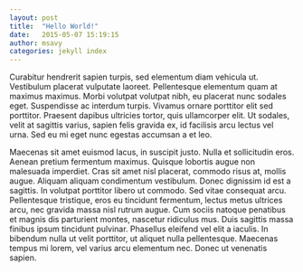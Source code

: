 ```yaml
---
layout: post
title:  "Hello World!"
date:   2015-05-07 15:19:15
author: msavy
categories: jekyll index
---
```

Curabitur hendrerit sapien turpis, sed elementum diam vehicula ut. Vestibulum placerat vulputate laoreet. Pellentesque elementum quam at maximus maximus. Morbi volutpat volutpat nibh, eu placerat nunc sodales eget. Suspendisse ac interdum turpis. Vivamus ornare porttitor elit sed porttitor. Praesent dapibus ultricies tortor, quis ullamcorper elit. Ut sodales, velit at sagittis varius, sapien felis gravida ex, id facilisis arcu lectus vel urna. Sed eu mi eget nunc egestas accumsan a et leo.

<!--more-->

Maecenas sit amet euismod lacus, in suscipit justo. Nulla et sollicitudin eros. Aenean pretium fermentum maximus. Quisque lobortis augue non malesuada imperdiet. Cras sit amet nisl placerat, commodo risus at, mollis augue. Aliquam aliquam condimentum vestibulum. Donec dignissim id est a sagittis. In volutpat porttitor libero ut commodo. Sed vitae consequat arcu. Pellentesque tristique, eros eu tincidunt fermentum, lectus metus ultrices arcu, nec gravida massa nisl rutrum augue. Cum sociis natoque penatibus et magnis dis parturient montes, nascetur ridiculus mus. Duis sagittis massa finibus ipsum tincidunt pulvinar. Phasellus eleifend vel elit a iaculis. In bibendum nulla ut velit porttitor, ut aliquet nulla pellentesque. Maecenas tempus mi lorem, vel varius arcu elementum nec. Donec ut venenatis sapien. 
